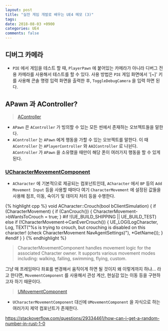 ```yaml
---
layout: post
title: "실전 게임 개발로 배우는 UE4 메모 (3)"
tags:
date: 2018-08-03 +0900
categories: UE4
comments: false
---
```

<script type="text/javascript"
    src="http://cdn.mathjax.org/mathjax/latest/MathJax.js?config=TeX-AMS-MML_HTMLorMML">
</script>

## 디버그 카메라

* `PIE` 에서 게임을 테스트 할 때, `PlayerPawn` 에 붙어있는 카메라가 아니라 디버그 전용 카메라를 사용해서 테스트를 할 수 있다. 
  사용 방법은 `PIE` 게임 화면에서 '[~]' 키를 사용해 콘솔 명령 입력 화면을 출력한 후, `ToggleDebugCamera` 을 입력 하면 된다.

## APawn 과 AController?

> [AController](https://api.unrealengine.com/INT/API/Runtime/Engine/GameFramework/AController/index.html)

* `APawn` 은 `AController` 가 빙의할 수 있는 모든 씬에서 존재하는 오브젝트들을 말한다.
* `AController` 는 `APawn` 에게 행동을 가할 수 있는 오브젝트를 말한다. 이 때 `AController` 는 `APlayerController` 와 `AAIController` 로 나뉜다. `AController` 가 `APawn` 을 소유했을 때만이 해당 폰이 여러가지 행동을 할 수 있게 된다. 

### [UCharacterMovementComponent](http://api.unrealengine.com/INT/API/Runtime/Engine/GameFramework/UCharacterMovementComponent/)

* `ACharacter` 에 기본적으로 제공되는 컴포넌트인데, `ACharacter` 에서 `BP` 등의 `Add Movement Input` 등을 사용할 때마다 여기 `CharacterMovement` 에 설정된 값들을 사용해 점프, 이동, 숙이기 및 데미지 처리 등을 수행한다.

{% highlight cpp %}
void ACharacter::Crouch(bool bClientSimulation)
{
	if (CharacterMovement)
	{
		if (CanCrouch())
		{
			CharacterMovement->bWantsToCrouch = true;
		}
#if !(UE_BUILD_SHIPPING || UE_BUILD_TEST)
		else if (!CharacterMovement->CanEverCrouch())
		{
			UE_LOG(LogCharacter, Log, TEXT("%s is trying to crouch, but crouching is disabled on this character! (check CharacterMovement NavAgentSettings)"), *GetName());
		}
#endif
	}
}
{% endhighlight %}

> CharacterMovementComponent handles movement logic for the associated Character owner. It supports various movement modes including: walking, falling, swimming, flying, custom. 

그냥 매 프레임마다 좌표를 변경해서 움직이게 하면 될 것이지 왜 이렇게까지 하냐... 라고 한다면, `MovementComponent` 를 사용해서 관성 계산, 현실감 있는 이동 등을 구현하고자 하기 때문이다. 

> [UMovementComponent](http://api.unrealengine.com/INT/API/Runtime/Engine/GameFramework/UMovementComponent/index.html)

* `UCharacterMovementComponent` 대신에 `UMovementComponent` 을 자식으로 하는 여러가지 제약 컴포넌트가 존재한다.

https://stackoverflow.com/questions/29334461/how-can-i-get-a-random-number-in-rust-1-0